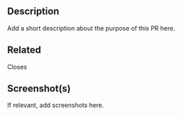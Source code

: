## Description

Add a short description about the purpose of this PR here.

## Related

Closes

## Screenshot(s)

If relevant, add screenshots here.
